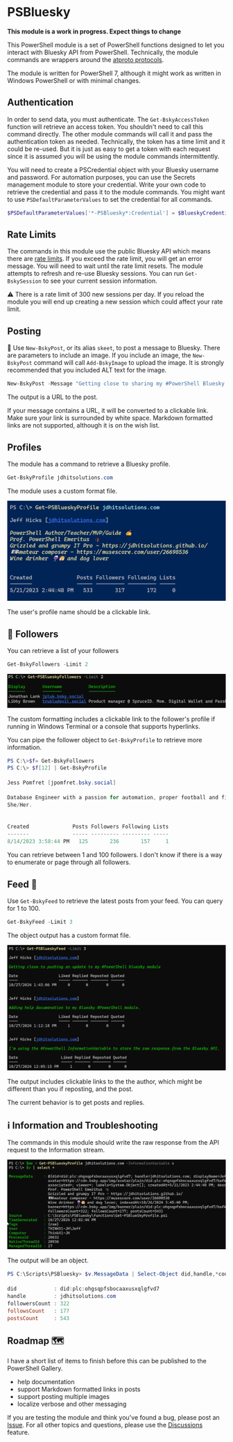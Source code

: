 # PSBluesky

__This module is a work in progress. Expect things to change__

This PowerShell module is a set of PowerShell functions designed to let you interact with Bluesky API from PowerShell. Technically, the module commands are wrappers around the [atproto protocols](https://docs.bsky.app/docs/category/http-reference).

The module is written for PowerShell 7, although it might work as written in Windows PowerShell or with minimal changes.

## Authentication

In order to send data, you must authenticate. The `Get-BskyAccessToken` function will retrieve an access token. You shouldn't need to call this command directly. The other module commands will call it and pass the authentication token as needed. Technically, the token has a time limit and it could be re-used. But it is just as easy to get a token with each request since it is assumed you will be using the module commands intermittently.

You will need to create a PSCredential object with your Bluesky username and password. For automation purposes, you can use the Secrets management module to store your credential. Write your own code to retrieve the credential and pass it to the module commands. You might want to use `PSDefaultParameterValues` to set the credential for all commands.

```powershell
$PSDefaultParameterValues['*-PSBluesky*:Credential'] = $BlueskyCredential
```

## Rate Limits

The commands in this module use the public Bluesky API which means there are [rate limits](https://docs.bsky.app/docs/advanced-guides/rate-limits). If you exceed the rate limit, you will get an error message. You will need to wait until the rate limit resets. The module attempts to refresh and re-use Bluesky sessions. You can run `Get-BskySession` to see your current session information.

:warning: There is a rate limit of 300 new sessions per day. If you reload the module you will end up creating a new session which could affect your rate limit.

## Posting

:email: Use `New-BskyPost`, or its alias `skeet`, to post a message to Bluesky. There are parameters to include an image. If you include an image, the `New-BskyPost` command will call `Add-BskyImage` to upload the image. It is strongly recommended that you included ALT text for the image.

```powershell
New-BskyPost -Message "Getting close to sharing my #PowerShell Bluesky code. I'm assuming a few of you are interested." -ImagePath C:\work\MsPowerShell.jpg -ImageAlt "Ms. PowerShell" -Verbose
```

The output is a URL to the post.

If your message contains a URL, it will be converted to a clickable link. Make sure your link is surrounded by white space. Markdown formatted links are not supported, although it is on the wish list.

## Profiles

The module has a command to retrieve a Bluesky profile.

```powershell
Get-BskyProfile jdhitsolutions.com
```

The module uses a custom format file.

![A Bluesky profile](images/bsky-profile.png)

The user's profile name should be a clickable link.

## :couple: Followers

You can retrieve a list of your followers

```powershell
Get-BskyFollowers -Limit 2
```

![Bluesky followers](images/bsky-follower.png)

The custom formatting includes a clickable link to the follower's profile if running in Windows Terminal or a console that supports hyperlinks.

You can pipe the follower object to `Get-BskyProfile` to retrieve more information.

```powershell
PS C:\>$f= Get-BskyFollowers
PS C:\> $f[12] | Get-BskyProfile

Jess Pomfret [jpomfret.bsky.social]

Database Engineer with a passion for automation, proper football and fitness.
She/Her.


Created              Posts Followers Following Lists
-------              ----- --------- --------- -----
8/14/2023 3:58:44 PM   125       236       157     1
```

You can retrieve between 1 and 100 followers. I don't know if there is a way to enumerate or page through all followers.

## Feed :newspaper:

Use `Get-BskyFeed` to retrieve the latest posts from your feed. You can query for 1 to 100.

```powershell
Get-BskyFeed -Limit 3
```
The object output has a custom format file.

![Bluesky feed](images/bsky-feed.png)

The output includes clickable links to the the author, which might be different than you if reposting, and the post.

The current behavior is to get posts and replies.

## :information_source: Information and Troubleshooting

The commands in this module should write the raw response from the API request to the Information stream.

![Information stream](images/bsky-information.png)

The output will be an object.

```powershell
PS C:\Scripts\PSBluesky> $v.MessageData | Select-Object did,handle,*count

did            : did:plc:ohgsqpfsbocaaxusxqlgfvd7
handle         : jdhitsolutions.com
followersCount : 322
followsCount   : 177
postsCount     : 543
```

## Roadmap :world_map:

I have a short list of items to finish before this can be published to the PowerShell Gallery.

- help documentation
- support Markdown formatted links in posts
- support posting multiple images
- localize verbose and other messaging

If you are testing the module and think you've found a bug, please post an [Issue](https://github.com/jdhitsolutions/PSBlueSky/issues). For all other topics and questions, please use the [Discussions](https://github.com/jdhitsolutions/PSBlueSky/discussions) feature.
